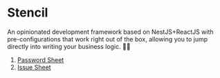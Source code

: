 # Stencil

An opinionated development framework based on NestJS+ReactJS with pre-configurations that work right out of the box, allowing you to jump directly into writing your business logic. 🚀✨

1. [Password Sheet](https://docs.google.com/spreadsheets/d/1Zeo7LW3AqcjBGg8JJgdiS8V_L6E9t1YRYl7voc0Hl8k/edit?usp=sharing)
2. [Issue Sheet](https://docs.google.com/spreadsheets/d/1Zeo7LW3AqcjBGg8JJgdiS8V_L6E9t1YRYl7voc0Hl8k/edit?usp=sharing)
